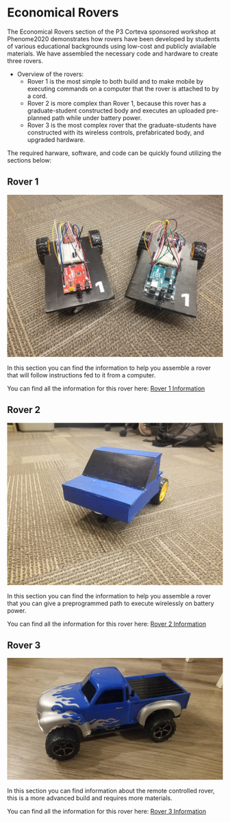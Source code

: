 # Economical Rovers

The Economical Rovers section of the P3 Corteva sponsored workshop at Phenome2020 demonstrates how rovers have been developed by students of various educational backgrounds using low-cost and publicly aviailable materials. We have assembled the necessary code and hardware to create three rovers. 

* Overview of the rovers:
    + Rover 1 is the most simple to both build and to make mobile by executing commands on a computer that the rover is attached to by a cord.
    + Rover 2 is more complex than Rover 1, because this rover has a graduate-student constructed body and executes an uploaded pre-planned path while under battery power. 
    + Rover 3 is the most complex rover that the graduate-students have constructed with its wireless controls, prefabricated body, and upgraded hardware.

<!--
This section of workshop is focused on the use of rovers assembled using resources that can be obtained at relatively low-cost. Below you will find three different sections covering the different types of rovers that were on display at the workshop. The first section is for the smaller rover that was fed commands from a computer and then executed those commands. The second section covers the rover that had code uploaded and could execute a pre-planned path when supplied with battery power. The final section is a more advanced rover that is controlled from a controller wirelessly and has a more complex set up.
-->


The required harware, software, and code can be quickly found utilizing the sections below:

## Rover 1

![](./Rover_Images/Rover_1.jpg)

In this section you can find the information to help you assemble a rover that will follow instructions fed to it from a computer.

You can find all the information for this rover here: [Rover 1 Information](./P3-Rover-1)

## Rover 2

![](./Rover_Images/Rover_2_Front.jpg)

In this section you can find the information to help you assemble a rover that you can give a preprogrammed path to execute wirelessly on battery power.

You can find all the information for this rover here: [Rover 2 Information](./P3-Rover-2)

## Rover 3

![](./Rover_Images/Rover_3.jpg)

In this section you can find information about the remote controlled rover, this is a more advanced build and requires more materials.

You can find all the information for this rover here: [Rover 3 Information](./P3-Rover-3)
